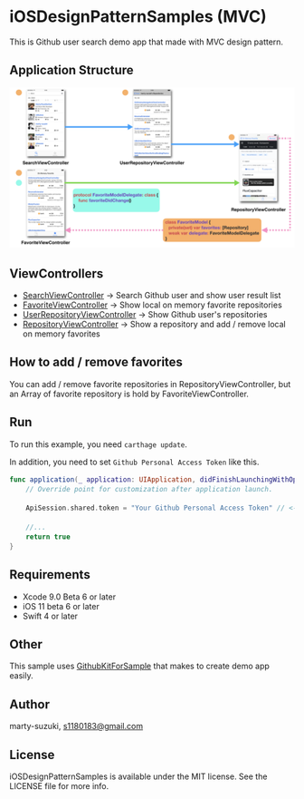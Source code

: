 # iOSDesignPatternSamples (MVC)

This is Github user search demo app that made with MVC design pattern.

## Application Structure

![](./Images/structure.png)

## ViewControllers

- [SearchViewController](./iOSDesignPatternSamples/Sources/UI/Search/SearchViewController.swift) -> Search Github user and show user result list
- [FavoriteViewController](./iOSDesignPatternSamples/Sources/UI/Favorite/FavoriteViewController.swift) -> Show local on memory favorite repositories
- [UserRepositoryViewController](./iOSDesignPatternSamples/Sources/UI/UserRepository/UserRepositoryViewController.swift) -> Show Github user's repositories
- [RepositoryViewController](./iOSDesignPatternSamples/Sources/UI/Repository/RepositoryViewController.swift) -> Show a repository and add / remove local on memory favorites

## How to add / remove favorites

You can add / remove favorite repositories in RepositoryViewController, but an Array of favorite repository is hold by FavoriteViewController.

## Run

To run this example, you need `carthage update`.

In addition, you need to set `Github Personal Access Token` like this.

```swift
func application(_ application: UIApplication, didFinishLaunchingWithOptions launchOptions: [UIApplicationLaunchOptionsKey: Any]?) -> Bool {
    // Override point for customization after application launch.

    ApiSession.shared.token = "Your Github Personal Access Token" // <- here

    //...
    return true
}
```

## Requirements

- Xcode 9.0 Beta 6 or later
- iOS 11 beta 6 or later
- Swift 4 or later

## Other

This sample uses [GithubKitForSample](https://github.com/marty-suzuki/GithubKitForSample) that makes to create demo app easily.

## Author

marty-suzuki, s1180183@gmail.com

## License

iOSDesignPatternSamples is available under the MIT license. See the LICENSE file for more info.

